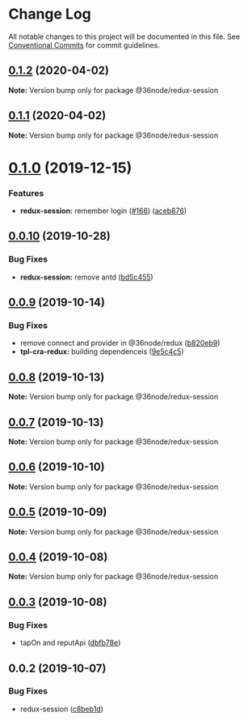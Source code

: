 # Change Log

All notable changes to this project will be documented in this file.
See [Conventional Commits](https://conventionalcommits.org) for commit guidelines.

## [0.1.2](https://github.com/36node/sketch/compare/@36node/redux-session@0.1.1...@36node/redux-session@0.1.2) (2020-04-02)

**Note:** Version bump only for package @36node/redux-session





## [0.1.1](https://github.com/36node/sketch/compare/@36node/redux-session@0.1.0...@36node/redux-session@0.1.1) (2020-04-02)

**Note:** Version bump only for package @36node/redux-session





# [0.1.0](https://github.com/36node/sketch/compare/@36node/redux-session@0.0.10...@36node/redux-session@0.1.0) (2019-12-15)


### Features

* **redux-session:** remember login ([#166](https://github.com/36node/sketch/issues/166)) ([aceb876](https://github.com/36node/sketch/commit/aceb876))





## [0.0.10](https://github.com/36node/sketch/compare/@36node/redux-session@0.0.9...@36node/redux-session@0.0.10) (2019-10-28)


### Bug Fixes

* **redux-session:** remove antd ([bd5c455](https://github.com/36node/sketch/commit/bd5c455))





## [0.0.9](https://github.com/36node/sketch/compare/@36node/redux-session@0.0.8...@36node/redux-session@0.0.9) (2019-10-14)


### Bug Fixes

* remove connect and provider in @36node/redux ([b820eb9](https://github.com/36node/sketch/commit/b820eb9))
* **tpl-cra-redux:** building dependenceis ([9e5c4c5](https://github.com/36node/sketch/commit/9e5c4c5))





## [0.0.8](https://github.com/36node/sketch/compare/@36node/redux-session@0.0.7...@36node/redux-session@0.0.8) (2019-10-13)

**Note:** Version bump only for package @36node/redux-session





## [0.0.7](https://github.com/36node/sketch/compare/@36node/redux-session@0.0.6...@36node/redux-session@0.0.7) (2019-10-13)

**Note:** Version bump only for package @36node/redux-session





## [0.0.6](https://github.com/36node/sketch/compare/@36node/redux-session@0.0.5...@36node/redux-session@0.0.6) (2019-10-10)

**Note:** Version bump only for package @36node/redux-session





## [0.0.5](https://github.com/36node/sketch/compare/@36node/redux-session@0.0.4...@36node/redux-session@0.0.5) (2019-10-09)

**Note:** Version bump only for package @36node/redux-session





## [0.0.4](https://github.com/36node/sketch/compare/@36node/redux-session@0.0.3...@36node/redux-session@0.0.4) (2019-10-08)

**Note:** Version bump only for package @36node/redux-session





## [0.0.3](https://github.com/36node/sketch/compare/@36node/redux-session@0.0.2...@36node/redux-session@0.0.3) (2019-10-08)


### Bug Fixes

* tapOn and reputApi ([dbfb78e](https://github.com/36node/sketch/commit/dbfb78e))





## 0.0.2 (2019-10-07)


### Bug Fixes

* redux-session ([c8beb1d](https://github.com/36node/sketch/commit/c8beb1d))
